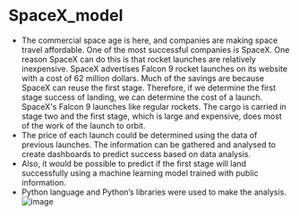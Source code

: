 # SpaceX_model
- The commercial space age is here, and companies are making space travel affordable. One of the most successful companies is SpaceX. One reason SpaceX can do this is that rocket launches are relatively inexpensive. SpaceX advertises Falcon 9 rocket launches on its website with a cost of 62 million dollars. Much of the savings are because SpaceX can reuse the first stage. Therefore, if we determine the first stage success of landing, we can determine the cost of a launch. SpaceX's Falcon 9 launches like regular rockets. The cargo is carried in stage two and the first stage, which is large and expensive, does most of the work of the launch to orbit. 
- The price of each launch could be determined using the data of previous launches. The information can be gathered and analysed to create dashboards to predict success based on data analysis. 
- Also, it would be possible to predict if the first stage will land successfully using a machine learning model trained with public information.
- Python language and Python’s libraries were used to make the analysis.
![image](https://user-images.githubusercontent.com/112409591/204878966-2eaf2541-a62d-4a7e-9851-4da176d0f420.png)

